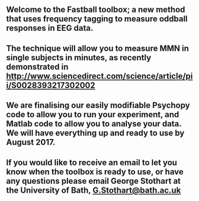 ## Welcome to the Fastball toolbox; a new method that uses frequency tagging to measure oddball responses in EEG data.

## The technique will allow you to measure MMN in single subjects in minutes, as recently demonstrated in http://www.sciencedirect.com/science/article/pii/S0028393217302002 

## We are finalising our easily modifiable Psychopy code to allow you to run your experiment, and Matlab code to allow you to analyse your data. We will have everything up and ready to use by August 2017. 

## If you would like to receive an email to let you know when the toolbox is ready to use, or have any questions please email George Stothart at the University of Bath, G.Stothart@bath.ac.uk































